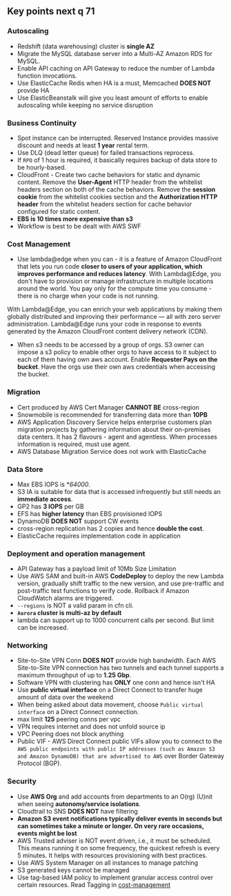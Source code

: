 ## Key points next q 71

### Autoscaling

- Redshift (data warehousing) cluster is **single AZ**
- Migrate the MySQL database server into a Multi-AZ Amazon RDS for MySQL.
- Enable API caching on API Gateway to reduce the number of Lambda function invocations.
- Use ElasticCache Redis when HA is a must, Memcached **DOES NOT** provide HA
- Use ElasticBeanstalk will give you least amount of efforts to enable autoscaling while keeping no service disruption

### Business Continuity

- Spot instance can be interrupted. Reserved Instance provides massive discount and needs at least **1 year** rental term.
- Use DLQ (dead letter queue) for failed transactions reprocess.
- If `RPO` of 1 hour is required, it basically requires backup of data store to be hourly-based.
- CloudFront - Create two cache behaviors for static and dynamic content. Remove the **User-Agent** HTTP header from the whitelist headers section on both of the cache behaviors. Remove the **session cookie** from the whitelist cookies section and the **Authorization HTTP header** from the whitelist headers section for cache behavior configured for static content.
- **EBS is 10 times more expensive than s3**
- Workflow is best to be dealt with AWS SWF

### Cost Management

- Use lambda@edge when you can - it is a feature of Amazon CloudFront that lets you run code **closer to users of your application, which improves performance and reduces latency**. With Lambda@Edge, you don't have to provision or manage infrastructure in multiple locations around the world. You pay only for the compute time you consume - there is no charge when your code is not running.

With Lambda@Edge, you can enrich your web applications by making them globally distributed and improving their performance — all with zero server administration. Lambda@Edge runs your code in response to events generated by the Amazon CloudFront content delivery network (CDN).

- When s3 needs to be accessed by a group of orgs. S3 owner can impose a s3 policy to enable other orgs to have access to it subject to each of them having own aws account. Enable **Requester Pays on the bucket**. Have the orgs use their own aws credentials when accessing the bucket.

### Migration

- Cert produced by AWS Cert Manager **CANNOT BE** cross-region
- Snowmobile is recommended for transferring data more than **10PB**
- AWS Application Discovery Service helps enterprise customers plan migration projects by gathering information about their on-premises data centers. It has 2 flavours - agent and agentless. When processes information is required, must use agent.
- AWS Database Migration Service does not work with ElasticCache

### Data Store

- Max EBS IOPS is **64000*.
- S3 IA is suitable for data that is accessed infrequently but still needs an **immediate access**.
- GP2 has **3 IOPS** per GB
- EFS has **higher latency** than EBS provisioned IOPS
- DynamoDB **DOES NOT** support CW events
- cross-region replication has 2 copies and hence **double the cost**.
- ElasticCache requires implementation code in application

### Deployment and operation management

- API Gateway has a payload limit of 10Mb Size Limitation
- Use AWS SAM and built-in AWS **CodeDeploy** to deploy the new Lambda version, gradually shift traffic to the new version, and use pre-traffic and post-traffic test functions to verify code. Rollback if Amazon CloudWatch alarms are triggered.
- `--regions` is NOT a valid param in cfn cli.
- **`Aurora` cluster is multi-az by default**
- lambda can support up to 1000 concurrent calls per second. But limit can be increased.

### Networking

- Site-to-Site VPN Conn **DOES NOT** provide high bandwidth. Each AWS Site-to-Site VPN connection has two tunnels and each tunnel supports a maximum throughput of up to **1.25 Gbp**.
- Software VPN with clustering has **ONLY** one conn and hence isn't HA
- Use **public virtual interface** on a Direct Connect to transfer huge amount of data over the weekend
- When being asked about data movement, choose `Public virtual interface` on a Direct Connect connection.
- max limit **125** peering conns per vpc
- VPN requires internet and does not unfold source ip
- VPC Peering does not block anything
- Public VIF - AWS Direct Connect public VIFs allow you to connect to the `AWS public endpoints with public IP addresses (such as Amazon S3 and Amazon DynamoDB) that are advertised to AWS` over Border Gateway Protocol (BGP).

### Security

- Use **AWS Org** and add accounts from departments to an O(rg) (U)nit when seeing **autonomy/service isolations**.
- Cloudtrail to SNS **DOES NOT** have filtering
- **Amazon S3 event notifications typically deliver events in seconds but can sometimes take a minute or longer. On very rare occasions, events might be lost**
- AWS Trusted adviser is NOT event driven, i.e., it must be scheduled. This means running it on some frequency, the quickest refresh is every 5 minutes. It helps with resources provisioning with best practices.
- Use AWS System Manager on all instances to manage patching
- S3 generated keys cannot be managed
- Use tag-based IAM policy to implement granular access control over certain resources. Read Tagging in [cost-management](./cost-management)

